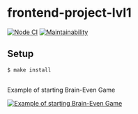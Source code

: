 # frontend-project-lvl1

[![Node CI](https://github.com/superpuper32/frontend-project-lvl1/workflows/Node%20CI/badge.svg)](https://github.com/superpuper32/frontend-project-lvl1/actions)
[![Maintainability](https://api.codeclimate.com/v1/badges/a99a88d28ad37a79dbf6/maintainability)](https://codeclimate.com/github/codeclimate/codeclimate/maintainability)

## Setup

```sh
$ make install
```

##

Example of starting Brain-Even Game

[![Example of starting Brain-Even Game](https://asciinema.org/a/Mb8GFNH1WVfez4PfpzQJAJ6nq.svg)](https://asciinema.org/a/Mb8GFNH1WVfez4PfpzQJAJ6nq)